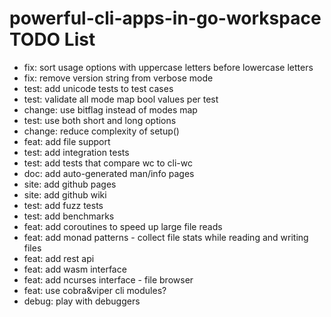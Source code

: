 # powerful-cli-apps-in-go-workspace TODO List

- fix: sort usage options with uppercase letters before lowercase letters
- fix: remove version string from verbose mode
- test: add unicode tests to test cases
- test: validate all mode map bool values per test
- change: use bitflag instead of modes map
- test: use both short and long options
- change: reduce complexity of setup()
- feat: add file support
- test: add integration tests
- test: add tests that compare wc to cli-wc
- doc: add auto-generated man/info pages
- site: add github pages
- site: add github wiki
- test: add fuzz tests
- test: add benchmarks
- feat: add coroutines to speed up large file reads
- feat: add monad patterns - collect file stats while reading and writing files
- feat: add rest api
- feat: add wasm interface
- feat: add ncurses interface - file browser
- feat: use cobra&viper cli modules?
- debug: play with debuggers
